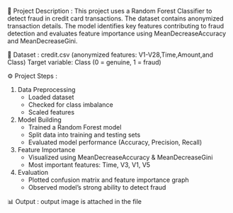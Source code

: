 📌 Project Description : 
This project uses a Random Forest Classifier to detect fraud in credit card transactions. The dataset contains anonymized transaction details. The model identifies key features contributing to fraud detection and evaluates feature importance using MeanDecreaseAccuracy and MeanDecreaseGini.

📁 Dataset : 
credit.csv (anonymized features: V1-V28,Time,Amount,and Class)
Target variable: Class (0 = genuine, 1 = fraud)

⚙️ Project Steps : 
1. Data Preprocessing
   - Loaded dataset
   - Checked for class imbalance
   - Scaled features 
2. Model Building
   - Trained a Random Forest model
   - Split data into training and testing sets
   - Evaluated model performance (Accuracy, Precision, Recall)
3. Feature Importance
   - Visualized using MeanDecreaseAccuracy & MeanDecreaseGini
   - Most important features: Time, V3, V1, V5
4. Evaluation
   - Plotted confusion matrix and feature importance graph
   - Observed model’s strong ability to detect fraud
     
📊 Output : 
output image is attached in the file
